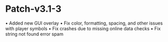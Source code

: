 # Patch-v3.1-3
• Added new GUI overlay
• Fix color, formatting, spacing, and other issues with player symbols
• Fix crashes due to missing online data checks
• Fix string not found error spam
